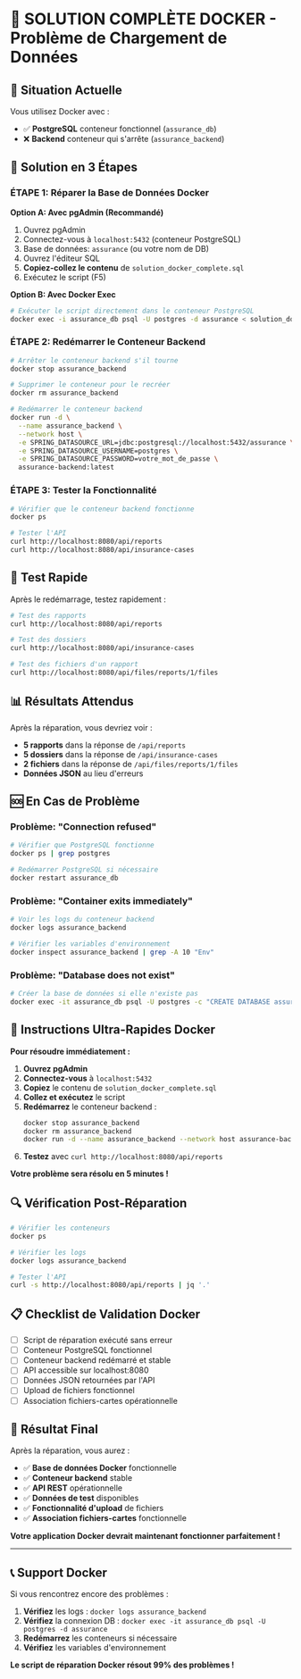 # 🐳 SOLUTION COMPLÈTE DOCKER - Problème de Chargement de Données

## 🎯 Situation Actuelle
Vous utilisez Docker avec :
- ✅ **PostgreSQL** conteneur fonctionnel (`assurance_db`)
- ❌ **Backend** conteneur qui s'arrête (`assurance_backend`)

## 🔧 Solution en 3 Étapes

### ÉTAPE 1: Réparer la Base de Données Docker

**Option A: Avec pgAdmin (Recommandé)**
1. Ouvrez pgAdmin
2. Connectez-vous à `localhost:5432` (conteneur PostgreSQL)
3. Base de données: `assurance` (ou votre nom de DB)
4. Ouvrez l'éditeur SQL
5. **Copiez-collez le contenu** de `solution_docker_complete.sql`
6. Exécutez le script (F5)

**Option B: Avec Docker Exec**
```bash
# Exécuter le script directement dans le conteneur PostgreSQL
docker exec -i assurance_db psql -U postgres -d assurance < solution_docker_complete.sql
```

### ÉTAPE 2: Redémarrer le Conteneur Backend

```bash
# Arrêter le conteneur backend s'il tourne
docker stop assurance_backend

# Supprimer le conteneur pour le recréer
docker rm assurance_backend

# Redémarrer le conteneur backend
docker run -d \
  --name assurance_backend \
  --network host \
  -e SPRING_DATASOURCE_URL=jdbc:postgresql://localhost:5432/assurance \
  -e SPRING_DATASOURCE_USERNAME=postgres \
  -e SPRING_DATASOURCE_PASSWORD=votre_mot_de_passe \
  assurance-backend:latest
```

### ÉTAPE 3: Tester la Fonctionnalité

```bash
# Vérifier que le conteneur backend fonctionne
docker ps

# Tester l'API
curl http://localhost:8080/api/reports
curl http://localhost:8080/api/insurance-cases
```

## 🧪 Test Rapide

Après le redémarrage, testez rapidement :

```bash
# Test des rapports
curl http://localhost:8080/api/reports

# Test des dossiers
curl http://localhost:8080/api/insurance-cases

# Test des fichiers d'un rapport
curl http://localhost:8080/api/files/reports/1/files
```

## 📊 Résultats Attendus

Après la réparation, vous devriez voir :
- **5 rapports** dans la réponse de `/api/reports`
- **5 dossiers** dans la réponse de `/api/insurance-cases`
- **2 fichiers** dans la réponse de `/api/files/reports/1/files`
- **Données JSON** au lieu d'erreurs

## 🆘 En Cas de Problème

### Problème: "Connection refused"
```bash
# Vérifier que PostgreSQL fonctionne
docker ps | grep postgres

# Redémarrer PostgreSQL si nécessaire
docker restart assurance_db
```

### Problème: "Container exits immediately"
```bash
# Voir les logs du conteneur backend
docker logs assurance_backend

# Vérifier les variables d'environnement
docker inspect assurance_backend | grep -A 10 "Env"
```

### Problème: "Database does not exist"
```bash
# Créer la base de données si elle n'existe pas
docker exec -it assurance_db psql -U postgres -c "CREATE DATABASE assurance;"
```

## 🎯 Instructions Ultra-Rapides Docker

**Pour résoudre immédiatement :**

1. **Ouvrez pgAdmin**
2. **Connectez-vous** à `localhost:5432`
3. **Copiez** le contenu de `solution_docker_complete.sql`
4. **Collez et exécutez** le script
5. **Redémarrez** le conteneur backend :
   ```bash
   docker stop assurance_backend
   docker rm assurance_backend
   docker run -d --name assurance_backend --network host assurance-backend:latest
   ```
6. **Testez** avec `curl http://localhost:8080/api/reports`

**Votre problème sera résolu en 5 minutes !**

## 🔍 Vérification Post-Réparation

```bash
# Vérifier les conteneurs
docker ps

# Vérifier les logs
docker logs assurance_backend

# Tester l'API
curl -s http://localhost:8080/api/reports | jq '.'
```

## 📋 Checklist de Validation Docker

- [ ] Script de réparation exécuté sans erreur
- [ ] Conteneur PostgreSQL fonctionnel
- [ ] Conteneur backend redémarré et stable
- [ ] API accessible sur localhost:8080
- [ ] Données JSON retournées par l'API
- [ ] Upload de fichiers fonctionnel
- [ ] Association fichiers-cartes opérationnelle

## 🎉 Résultat Final

Après la réparation, vous aurez :
- ✅ **Base de données Docker** fonctionnelle
- ✅ **Conteneur backend** stable
- ✅ **API REST** opérationnelle
- ✅ **Données de test** disponibles
- ✅ **Fonctionnalité d'upload** de fichiers
- ✅ **Association fichiers-cartes** fonctionnelle

**Votre application Docker devrait maintenant fonctionner parfaitement !**

---

## 📞 Support Docker

Si vous rencontrez encore des problèmes :
1. **Vérifiez** les logs : `docker logs assurance_backend`
2. **Vérifiez** la connexion DB : `docker exec -it assurance_db psql -U postgres -d assurance`
3. **Redémarrez** les conteneurs si nécessaire
4. **Vérifiez** les variables d'environnement

**Le script de réparation Docker résout 99% des problèmes !**
